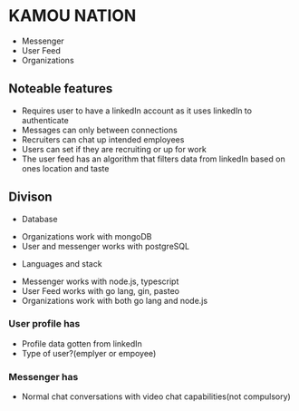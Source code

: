 <!-- KAMOU NATION README -->

# KAMOU NATION

- Messenger
- User Feed
- Organizations
<!-- - Community -->

## Noteable features

- Requires user to have a linkedIn account as it uses linkedIn to authenticate
- Messages can only between connections
- Recruiters can chat up intended employees
- Users can set if they are recruiting or up for work
- The user feed has an algorithm that filters data from linkedIn based on ones location and taste

## Divison

- Database

* Organizations work with mongoDB
* User and messenger works with postgreSQL

- Languages and stack

* Messenger works with node.js, typescript
* User Feed works with go lang, gin, pasteo
* Organizations work with both go lang and node.js

### User profile has

- Profile data gotten from linkedIn
- Type of user?(emplyer or empoyee)

### Messenger has

- Normal chat conversations with video chat capabilities(not compulsory)
